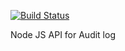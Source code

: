 [![Build Status](https://travis-ci.com/vdvpie22/audit-log-api-elasticsearch.svg?branch=master)](https://travis-ci.com/vdvpie22/audit-log-api-elasticsearch)

Node JS API for Audit log